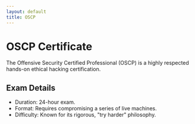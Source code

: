 ```yaml
---
layout: default
title: OSCP
---
```

# OSCP Certificate

The Offensive Security Certified Professional (OSCP) is a highly respected hands-on ethical hacking certification.

## Exam Details
- Duration: 24-hour exam.
- Format: Requires compromising a series of live machines.
- Difficulty: Known for its rigorous, "try harder" philosophy.